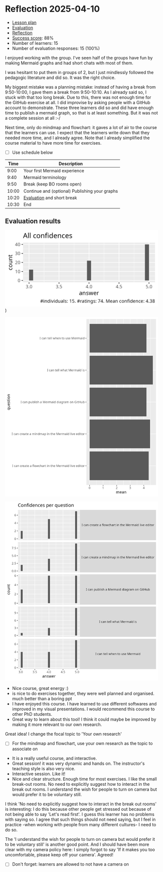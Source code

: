 # Reflection 2025-04-10

- [Lesson plan](../../lesson_plans/20250410/README.md)
- [Evaluation](../../evaluations/20250410/README.md)
- [Reflection](../../reflections/20250410/README.md)
- [Success score](../../evaluations/20250410/success_score.txt): 88%
- Number of learners: 15
- Number of evaluation responses: 15 (100%)

I enjoyed working with the group.
I've seen half of the groups have fun by making Mermaid graphs
and had short chats with most of them.

I was hesitant to put them in groups of 2, but I just mindlessly
followed the pedagogic literature and did so. It was the right
choice.

My biggest mistake was a planning mistake: instead of having a break
from 9:50-10:00, I gave them a break from 9:50-10:10.
As I already said so, I stuck with that too long break.
Due to this, there was not enough time for the GitHub exercise at all.
I did improvise by asking people with a GitHub account to demonstrate.
These three learners did so and did have enough time to publish a
mermaid graph, so that is at least something. But it was not a
complete session at all :-/

Next time, only do mindmap and flowchart: it gaves a lot of air to the course
that the learners can use. I expect that the learners write down that they
needed more time, and I already agree. Note that I already simplified the
course material to have more time for exercises.

- [ ] Use schedule below

Time |Description
-----|-----------
9:00 |Your first Mermaid experience
9:40 |Mermaid terminology
9:50 |Break (keep BO rooms open)
10:00|Continue and (optional) Publishing your graphs
10:20|[Evaluation](evaluation.md) and short break
10:30|End

## Evaluation results

![All confidences](../../evaluations/20250410/all_confidences.png))

![Average confidence per question](../../evaluations/20250410/average_confidences_per_question.png)

![Confidences per question](../../evaluations/20250410/confidences_per_question.png)

- Nice course, great energy :)
- is nice to do exercises together, they were well planned and organised.
  much better than a boring ppt
- I have enjoyed this course.
  I have learned to use different softwares and improved in my visual
  presentations. I would recommend this course to other PhD students.
- Great way to learn about this tool!
  I think it could maybe be improved by
  making it more relevant to our own research.

Great idea! I change the focal topic to 'Your own research'

- [ ] For the mindmap and flowchart, use your own research as
  the topic to associate on

- It is a really useful course, and interactive.
- Great session! it was very dynamic and hands on.
  The instructor's teaching style is also very nice.
- Interactive session. Like it!
- Nice and clear structure. Enough time for most exercises.
  I like the small break-out rooms.
  No need to explicitly suggest how to interact in the break out rooms.
  I understand the wish for people to turn on camera
  but would prefer it to be voluntary still.

I think 'No need to explicitly suggest how to interact in the break out rooms'
is interesting: I do this because other people get stressed out because
of not being able to say 'Let's read first'. I guess this learner has
no problems with saying so. I agree that such things should not need
saying, but I feel in practice -when working with people from many
different cultures- I need to do so. 

The 'I understand the wish for people to turn on camera
but would prefer it to be voluntary still' is another good point.
And I should have been more clear with my camera policy here:
I simply forgot to say 'If it makes you too uncomfortable, please
keep off your camera'. Agreed!

- [ ] Don't forget: learners are allowed to not have a camera on
